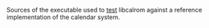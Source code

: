 Sources of the executable used to [test][spec] libcalrom against
a reference implementation of the calendar system.

[spec]: https://github.com/calendarium-romanum/spec
